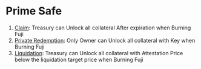 # Prime Safe

1. [Claim](./prime-safe-claim.tapscript): Treasury can Unlock all collateral After expiration when Burning Fuji
2. [Private Redemption](./prime-safe-redeem.tapscript): Only Owner can Unlock all collateral with Key when Burning Fuji
3. [Liquidation](./prime-safe-liquidation.tapscript): Treasury can Unlock all collateral with Attestation Price below the liquidation target price when Burning Fuji
